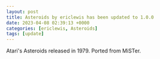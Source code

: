 ```yaml
---
layout: post
title: Asteroids by ericlewis has been updated to 1.0.0
date: 2023-04-08 02:39:13 +0000
categories: [ericlewis, Asteroids]
tags: [update]
---
```

Atari's Asteroids released in 1979. Ported from MiSTer.
